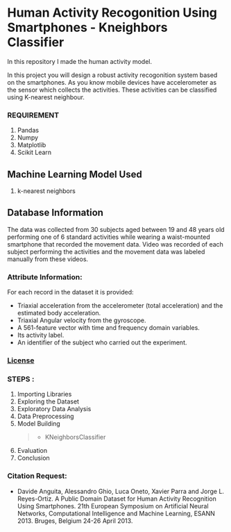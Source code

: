 # Human Activity Recogonition Using Smartphones - Kneighbors Classifier
In this repository I made the human activity model. 

In this project you will design a robust activity recogonition system based on the smartphones.
As you know mobile devices have accelerometer as the sensor which collects the activities.
These activities can be classified using K-nearest neighbour. 


### REQUIREMENT
1. Pandas
2. Numpy
3. Matplotlib
4. Scikit Learn

## Machine Learning Model Used
1. k-nearest neighbors

## Database Information

The data was collected from 30 subjects aged between 19 and 48 years old performing one of 6 standard activities while wearing a waist-mounted smartphone that recorded the movement data. Video was recorded of each subject performing the activities and the movement data was labeled manually from these videos.

### Attribute Information:

For each record in the dataset it is provided:
- Triaxial acceleration from the accelerometer (total acceleration) and the estimated body acceleration.
- Triaxial Angular velocity from the gyroscope.
- A 561-feature vector with time and frequency domain variables.
- Its activity label.
- An identifier of the subject who carried out the experiment.

### [License](https://creativecommons.org/publicdomain/zero/1.0/)

### STEPS :
1. Importing Libraries
2. Exploring the Dataset
3. Exploratory Data Analysis
4. Data Preprocessing
5. Model Building
    >* KNeighborsClassifier
6. Evaluation
7. Conclusion

### Citation Request:
- Davide Anguita, Alessandro Ghio, Luca Oneto, Xavier Parra and Jorge L. Reyes-Ortiz. A Public Domain Dataset for Human Activity Recognition Using Smartphones. 21th European Symposium on Artificial Neural Networks, Computational Intelligence and Machine Learning, ESANN 2013. Bruges, Belgium 24-26 April 2013.

